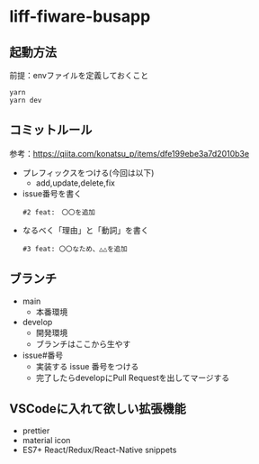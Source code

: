 # liff-fiware-busapp

## 起動方法
前提：envファイルを定義しておくこと
```
yarn
yarn dev
```

## コミットルール
参考：https://qiita.com/konatsu_p/items/dfe199ebe3a7d2010b3e
- プレフィックスをつける(今回は以下)
  - add,update,delete,fix
- issue番号を書く
  ```
  #2 feat:　〇〇を追加
  ```
- なるべく「理由」と「動詞」を書く
  ```
  #3 feat: 〇〇なため、△△を追加
  ```
  
## ブランチ
- main
  - 本番環境
- develop
  - 開発環境
  - ブランチはここから生やす
- issue#番号
  - 実装する issue 番号をつける
  - 完了したらdevelopにPull Requestを出してマージする

## VSCodeに入れて欲しい拡張機能
- prettier
- material icon
- ES7+ React/Redux/React-Native snippets
